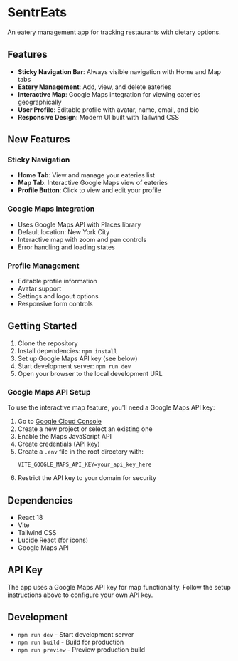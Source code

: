 # SentrEats

An eatery management app for tracking restaurants with dietary options.

## Features

- **Sticky Navigation Bar**: Always visible navigation with Home and Map tabs
- **Eatery Management**: Add, view, and delete eateries
- **Interactive Map**: Google Maps integration for viewing eateries geographically
- **User Profile**: Editable profile with avatar, name, email, and bio
- **Responsive Design**: Modern UI built with Tailwind CSS

## New Features

### Sticky Navigation
- **Home Tab**: View and manage your eateries list
- **Map Tab**: Interactive Google Maps view of eateries
- **Profile Button**: Click to view and edit your profile

### Google Maps Integration
- Uses Google Maps API with Places library
- Default location: New York City
- Interactive map with zoom and pan controls
- Error handling and loading states

### Profile Management
- Editable profile information
- Avatar support
- Settings and logout options
- Responsive form controls

## Getting Started

1. Clone the repository
2. Install dependencies: `npm install`
3. Set up Google Maps API key (see below)
4. Start development server: `npm run dev`
5. Open your browser to the local development URL

### Google Maps API Setup

To use the interactive map feature, you'll need a Google Maps API key:

1. Go to [Google Cloud Console](https://console.cloud.google.com/apis/credentials)
2. Create a new project or select an existing one
3. Enable the Maps JavaScript API
4. Create credentials (API key)
5. Create a `.env` file in the root directory with:
   ```
   VITE_GOOGLE_MAPS_API_KEY=your_api_key_here
   ```
6. Restrict the API key to your domain for security

## Dependencies

- React 18
- Vite
- Tailwind CSS
- Lucide React (for icons)
- Google Maps API

## API Key

The app uses a Google Maps API key for map functionality. Follow the setup instructions above to configure your own API key.

## Development

- `npm run dev` - Start development server
- `npm run build` - Build for production
- `npm run preview` - Preview production build